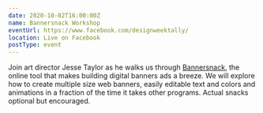 ```yaml
---
date: 2020-10-02T16:00:00Z
name: Bannersnack Workshop
eventUrl: https://www.facebook.com/designweektally/
location: Live on Facebook
postType: event
---
```

Join art director Jesse Taylor as he walks us through [Bannersnack](https://www.bannersnack.com/), the online tool that makes building digital banners ads a breeze. We will explore how to create multiple size web banners, easily editable text and colors and animations in a fraction of the time it takes other programs. Actual snacks optional but encouraged.